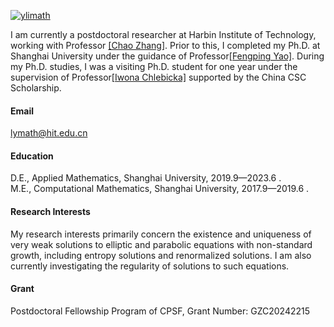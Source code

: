 
[![ylimath](https://img.shields.io/badge/ylimath-github-blue?logo=github)](https://github.com/ylimath)

I am currently a postdoctoral researcher at Harbin Institute of Technology, working with Professor [[Chao Zhang]](http://homepage-hit-edu-cn-s.ivpn.hit.edu.cn:1080/zhangchao).
Prior to this, I completed my Ph.D. at Shanghai University under the guidance of Professor[[Fengping Yao]](https://math.shu.edu.cn/info/1019/3040.htm). 
During my Ph.D. studies, I was a visiting Ph.D. student for one year under the supervision of Professor[[Iwona Chlebicka]](https://www.mimuw.edu.pl/~ichlebicka/) supported by the China CSC Scholarship.

#### Email
lymath@hit.edu.cn

#### Education
D.E.,  Applied Mathematics, Shanghai University, 2019.9—2023.6 .\
M.E., Computational  Mathematics, Shanghai University, 2017.9—2019.6 .

#### Research Interests
My research interests primarily concern the existence and uniqueness of very weak solutions to elliptic and parabolic equations with non-standard growth, 
including entropy solutions and renormalized solutions. I am also currently investigating the regularity of solutions to such equations.

#### Grant
Postdoctoral Fellowship Program of CPSF,  Grant Number: GZC20242215

